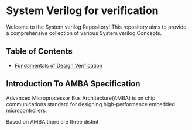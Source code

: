 # System Verilog for verification
Welcome to the System verilog Repository! This repository aims to provide a comprehensive collection of various System verilog Concepts.

## Table of Contents

- [Fundamentals of Design Verification](#Fundamentals-of-Design-Verification)

  
## Introduction To AMBA Specification

Advanced Microprocessor Bus Architecture(AMBA) is on chip communications standard for designing high-performance embedded microcontrollers.

Based on AMBA there are three distint 
